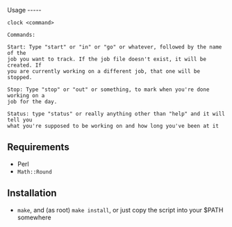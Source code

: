 Usage -----

```
clock <command>

Commands:

Start: Type "start" or "in" or "go" or whatever, followed by the name of the
job you want to track. If the job file doesn't exist, it will be created. If
you are currently working on a different job, that one will be stopped.

Stop: Type "stop" or "out" or something, to mark when you're done working on a
job for the day.

Status: type "status" or really anything other than "help" and it will tell you
what you're supposed to be working on and how long you've been at it
```

Requirements
------------

- Perl
- `Math::Round`

Installation
------------

- `make`, and (as root) `make install`, or just copy the script into your $PATH
  somewhere
